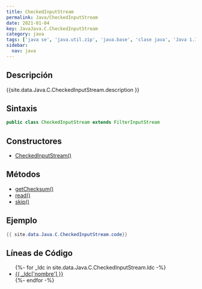 ```yaml
---
title: CheckedInputStream
permalink: Java/CheckedInputStream
date: 2021-01-04
key: JavaJava.C.CheckedInputStream
category: java
tags: ['java se', 'java.util.zip', 'java.base', 'clase java', 'Java 1.1']
sidebar: 
  nav: java
---
```


## Descripción
{{site.data.Java.C.CheckedInputStream.description }}

## Sintaxis
~~~java
public class CheckedInputStream extends FilterInputStream
~~~

## Constructores
* [CheckedInputStream()](/Java/CheckedInputStream/CheckedInputStream/)

## Métodos
* [getChecksum()](/Java/CheckedInputStream/getChecksum)
* [read()](/Java/CheckedInputStream/read)
* [skip()](/Java/CheckedInputStream/skip)

## Ejemplo
~~~java
{{ site.data.Java.C.CheckedInputStream.code}}
~~~

## Líneas de Código
<ul>
{%- for _ldc in site.data.Java.C.CheckedInputStream.ldc -%}
   <li>
       <a href="{{_ldc['url'] }}">{{ _ldc['nombre'] }}</a>
   </li>
{%- endfor -%}
</ul>
